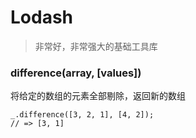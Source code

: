 # Lodash

> 非常好，非常强大的基础工具库

### difference(array, [values])

将给定的数组的元素全部剔除，返回新的数组

```
_.difference([3, 2, 1], [4, 2]);
// => [3, 1]
```
